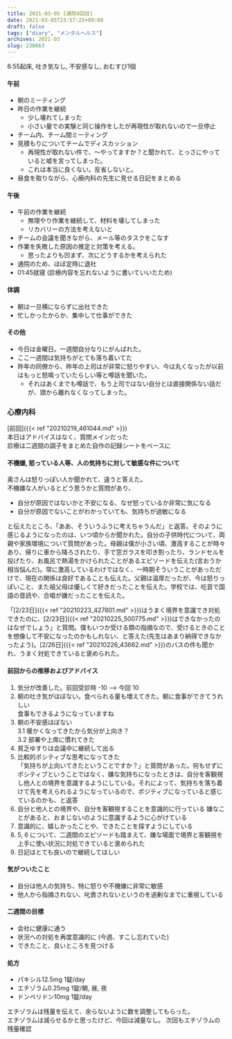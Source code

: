 ```yaml
---
title: 2021-03-05 [通院4回目]
date: 2021-03-05T23:57:25+09:00
draft: false
tags: ["diary", "メンタルヘルス"]
archives: 2021-03
slug: 230663
---
```

6:55起床, 吐き気なし, 不安感なし, おむすび1個
#### 午前
- 朝のミーティング
- 昨日の作業を継続
  - 少し壊れてしまった
  - 小さい量での実験と同じ操作をしたが再現性が取れないので一旦停止
- チーム内、チーム間ミーティング
- 見積もりについてチームでディスカッション
  - 再現性が取れない件で、〜やってますか？と聞かれて、とっさにやっていると嘘を言ってしまった。
  - これは本当に良くない。反省しないと。
- 昼食を取りながら、心療内科の先生に見せる日記をまとめる
#### 午後
- 午前の作業を継続
  - 無理やり作業を継続して、材料を壊してしまった
  - リカバリーの方法を考えないと
- チームの会議を聞きながら、メール等のタスクをこなす
- 作業を失敗した原因の推定と対策を考える。
  - 思ったよりも凹まず、次にどうするかを考えられた
- 通院のため、ほぼ定時に退社
- 01:45就寝 (診療内容を忘れないように書いていいたため)
#### 体調
- 朝は一旦横にならずに出社できた
- 忙しかったからか、集中して仕事ができた
#### その他
- 今日は金曜日。一週間自分なりにがんばれた。
- ここ一週間は気持ちがとても落ち着いてた
- 昨年の同僚から、昨年の上司はが非常に怒りやすい、今は丸くなったが以前はもっと怒鳴っていたらしい等と噂話を聞いた。
  - それはあくまでも噂話で、もう上司ではない自分とは直接関係ない話だが、頭から離れなくなってしまった。

### 心療内科
[前回]({{< ref "20210219_461044.md" >}})  
本日はアドバイスはなく、質問メインだった  
診療は二週間の調子をまとめた自作の記録シートをベースに    
#### 不機嫌, 怒っている人等、人の気持ちに対して敏感な件について
奥さんは怒りっぽい人か聞かれて、違うと答えた。  
不機嫌な人がいるとどう思うかと質問があり、  
- 自分が原因ではないかと不安になる、なぜ怒っているか非常に気になる
- 自分が原因でないことがわかっていても、気持ちが過敏になる

と伝えたところ、「ああ、そういうふうに考えちゃうんだ」と返答。そのように感じるようになったのは、いつ頃からか聞かれた。自分の子供時代について、両親や家族環境について質問があった。母親は僕が小さい頃、激高することが時々あり、帰りに車から降ろされたり、手で窓ガラスを叩き割ったり、ランドセルを投げたり、お風呂で熱湯をかけられたことがあるエピソードを伝えた(言おうか相当悩んだ)。常に激高しているわけではなく、一時期そういうことがあっただけで、現在の関係は良好であることも伝えた。父親は温厚だったが、今は怒りっぽいこと、また祖父母は優しくて好きだったことを伝えた。学校では、吃音で国語の音読や、合唱が嫌だったことを伝えた。

「[2/23日]({{< ref "20210223_427801.md" >}})はうまく境界を意識でき対処できたのに、[2/23日]({{< ref "20210225_500775.md" >}})はできなかったのはなぜでしょう」と質問。僕もいつか受ける類の指摘なので、受けるときのことを想像して不安になったのかもしれない、と答えた(先生はあまり納得できなかったよう)。[2/26日]({{< ref "20210226_43662.md" >}})のバスの件も聞かれ、うまく対処できていると褒められた。

#### 前回からの推移およびアドバイス
1. 気分が改善した。前回受診時 -10 --> 今回 10 
2. 朝の吐き気がほぼない。食べられる量も増えてきた。朝に食事ができてうれしい  
食事もできるようになっていますね
3. 朝の不安感ほぼない  
3.1 暖かくなってきたから気分が上向き？  
3.2 部署や上席に慣れてきた
4. 貧乏ゆすりは会議中に継続して出る
5. 比較的ポシティブな思考になってきた  
「気持ちが上向いてきたということですか？」と質問があった。何もせずにポシティブということではなく、嫌な気持ちになったときは、自分を客観視し他人との境界を意識するようにしている。それによって、気持ちを落ち着けて先を考えられるようになっているので、ポジティブになっていると感じているのかも、と返答
6. 自分と他人との境界や、自分を客観視することを意識的に行っている
嫌なことがあると、おまじないのように意識するように心がけている
7. 意識的に、嬉しかったことや、できたことを探すようにしている
8. 5, 6 について、二週間のエピソードも踏まえて、嫌な場面で境界と客観視を上手に使い状況に対処できていると褒められた  
9. 日記はとても良いので継続してほしい
#### 気がついたこと
- 自分は他人の気持ち、特に怒りや不機嫌に非常に敏感
- 他人から指摘されない、叱責されないというのを過剰なまでに重視している  
#### 二週間の目標
- 会社に健康に通う
- 状況への対処を再度意識的に (今週、すこし忘れていた)
- できたこと、良いところを見つける
#### 処方
- パキシル12.5mg 1錠/day
- エチゾラム0.25mg 1錠/朝, 昼, 夜
- ドンペリドン10mg 1錠/day  

エチゾラムは残量を伝えて、余らないように数を調整してもらった。  
エチゾラムは減らせるかと思ったけど、今回は減量なし。
次回もエチゾラムの残量確認 